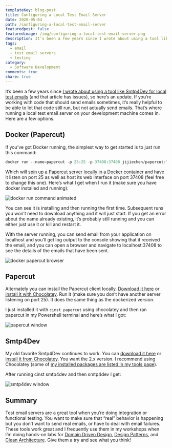```yaml
---
templateKey: blog-post
title: Configuring a Local Test Email Server
date: 2020-05-04
path: /configuring-a-local-test-email-server
featuredpost: false
featuredimage: /img/configuring-a-local-test-email-server.png
description: It’s been a few years since I wrote about using a tool like Smtp4Dev for local test emails (and that article has issues), so here’s an update. If you’re working with code that should send emails sometimes, it’s really helpful to be able to let that code still run, but not actually send emails.
tags:
  - email
  - test email servers
  - testing
category:
  - Software Development
comments: true
share: true
---
```


It’s been a few years since [I wrote about using a tool like Smtp4Dev for local test emails](https://ardalis.com/testing-email-sending) (and that article has issues), so here’s an update. If you’re working with code that should send emails sometimes, it’s really helpful to be able to let that code still run, but not actually send emails. That’s where running a local test email server on your development machine comes in. Here are a few options.

## Docker (Papercut)

If you’ve got Docker running, the simplest way to get started is to just run this command:

```powershell
docker run --name=papercut -p 25:25 -p 37408:37408 jijiechen/papercut:latest
```

Which will [spin up a Papercut server locally in a Docker container](https://hub.docker.com/r/jijiechen/papercut) and have it listen on port 25 as well as host its web interface on port 37408 (feel free to change this one). Here’s what I get when I run it (make sure you have docker installed and running):

![docker run command animated](/img/install-docker-papercut-1024x560.gif)

You can see it is installing and then running the first time. Subsequent runs you won’t need to download anything and it will just start. If you get an error about the name already existing, it’s probably still running and you can either just use it or kill and restart it.

With the server running, you can send email from your application on localhost and you’ll get log output to the console showing that it received the email, and you can open a browser and navigate to localhost:37408 to see the details of the emails that have been sent.

![docker papercut browser](/img/docker-papercut.png)

## Papercut

Alternately you can install the Papercut client locally. [Download it here](https://www.softpedia.com/get/Internet/Servers/E-mail-Servers/Papercut-Krobertson.shtml) or [install it with Chocolatey](https://chocolatey.org/packages/papercut). Run it (make sure you don’t have another server listening on port 25). It does the same thing as the dockerized version.

I just installed it with `cinst papercut` using chocolatey and then ran papercut in my Powershell terminal and here’s what I got:

![papercut window](/img/papercut-window.png)

## Smtp4Dev

My old favorite Smtp4Dev continues to work. You can [download it here](https://www.softpedia.com/get/Internet/Servers/E-mail-Servers/smtp4dev.shtml) or [install it from Chocolatey](https://chocolatey.org/packages/smtp4dev). You want the 2.x version. I recommend using Chocolatey (some of [my installed packages are listed in my tools page](/tools-used)).

After running cinst smtp4dev and then smtp4dev I get:

![smtp4dev window](/img/smtp4dev-window.png)

## Summary

Test email servers are a great tool when you’re doing integration or functional testing. You want to make sure that “real” behavior is happening but you don’t want to send real emails, or have to deal with email failures. These tools work great and I frequently use them in my workshops when I’m doing hands-on labs for [Domain Driven Design](https://www.pluralsight.com/courses/domain-driven-design-fundamentals), [Design Patterns](https://www.pluralsight.com/courses/design-patterns-overview), and [Clean Architecture](https://github.com/ardalis/CleanArchitecture). Give them a try and see what you think!
